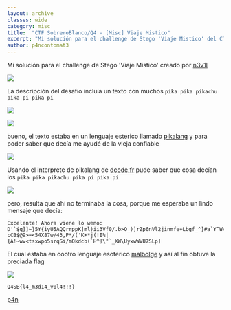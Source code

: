 ```yaml
---
layout: archive
classes: wide
category: misc
title:  "CTF SobreroBlanco/Q4 - [Misc] Viaje Mistico"
excerpt: "Mi solución para el challenge de Stego 'Viaje Mistico' del CTF realizado por Sombrero Blanco y Q4"
author: p4ncontomat3
---
```

Mi solución para el challenge de Stego 'Viaje Mistico' creado por [n3v1l](https://twitter.com/n3v1l1) 

![](https://uroven4.github.io/assets/images/content/Q4SB/viaje/desc_viaje.jpg)

La descripción del desafío incluía un texto con muchos `pika pika pikachu pika pi pika pi` 

![](https://uroven4.github.io/assets/images/content/Q4SB/viaje/text_viaje.jpg)

![](https://media.giphy.com/media/QZB0rrcGLljpu/giphy.gif)

bueno, el texto estaba en un lenguaje esterico llamado [pikalang](https://github.com/groteworld/pikalang) y para poder saber que decía me ayudé de la vieja confiable

![](https://uroven4.github.io/assets/images/content/Q4SB/viaje/viejaconfiable.png)

Usando el interprete de pikalang de [dcode.fr](https://www.dcode.fr/pikalang-language) pude saber que cosa decían los `pika pika pikachu pika pi pika pi` 

![](https://uroven4.github.io/assets/images/content/Q4SB/viaje/pikalang_viaje.jpg)

pero, resulta que ahí no terminaba la cosa, porque me esperaba un lindo mensaje que decía:

```
Excelente! Ahora viene lo weno: D'`$q]]~}5Y{iyU5AQQrrppK]ml)ii3Vf0/.b>O_)]rZp6nVl2jinmfe+Lbgf_^]#a`Y^WVzZSXWPt7SRQJONMLEiIHG)?cCB$@9>=<54X87w/43,P*/('K+*j(!E%|{A!~wv<tsxwpo5srqSi/mOkdcb(`H^]\"`_XW\UyxwWVU7SLp]
```

El cual estaba en oootro lenguaje esoterico [malbolge](http://malbolge.doleczek.pl/) y así al fin obtuve la preciada flag

![](https://uroven4.github.io/assets/images/content/Q4SB/viaje/malbolge_viaje.jpg)

`Q4SB{l4_m3d14_v0l4!!!}`


[p4n](https://www.hackthebox.eu/home/users/profile/140674)